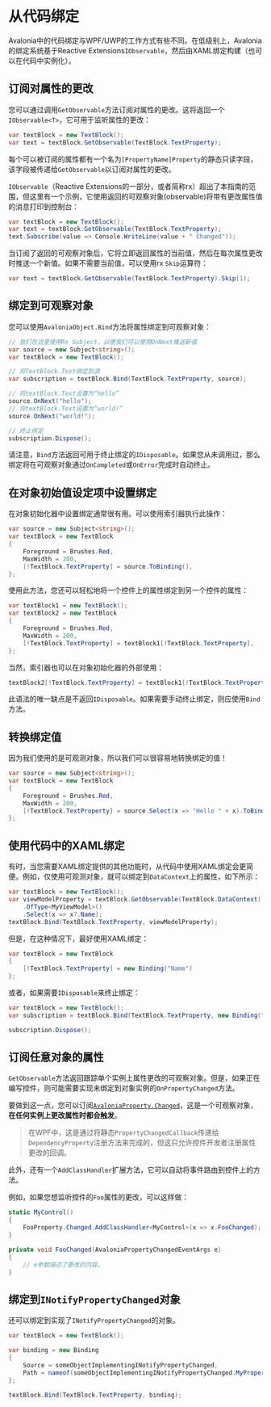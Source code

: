 # 从代码绑定

Avalonia中的代码绑定与WPF/UWP的工作方式有些不同。在低级别上，Avalonia的绑定系统基于Reactive Extensions`IObservable`，然后由XAML绑定构建（也可以在代码中实例化）。

## 订阅对属性的更改 <a id="subscribing-to-changes-to-a-property"></a>

您可以通过调用`GetObservable`方法订阅对属性的更改。这将返回一个`IObservable<T>`，它可用于监听属性的更改：

```csharp
var textBlock = new TextBlock();
var text = textBlock.GetObservable(TextBlock.TextProperty);
```

每个可以被订阅的属性都有一个名为`[PropertyName]Property`的静态只读字段，该字段被传递给`GetObservable`以订阅对属性的更改。

`IObservable`（Reactive Extensions的一部分，或者简称rx）超出了本指南的范围，但这里有一个示例，它使用返回的可观察对象(observable)将带有更改属性值的消息打印到控制台：

```csharp
var textBlock = new TextBlock();
var text = textBlock.GetObservable(TextBlock.TextProperty);
text.Subscribe(value => Console.WriteLine(value + " Changed"));
```

当订阅了返回的可观察对象后，它将立即返回属性的当前值，然后在每次属性更改时推送一个新值。如果不需要当前值，可以使用rx `Skip`运算符：

```csharp
var text = textBlock.GetObservable(TextBlock.TextProperty).Skip(1);
```

## 绑定到可观察对象 <a id="binding-to-an-observable"></a>

您可以使用`AvaloniaObject.Bind`方法将属性绑定到可观察对象：

```csharp
// 我们在这里使用Rx Subject，以便我们可以使用OnNext推送新值
var source = new Subject<string>();
var textBlock = new TextBlock();

// 将TextBlock.Text绑定到源
var subscription = textBlock.Bind(TextBlock.TextProperty, source);

// 将textBlock.Text设置为“hello”
source.OnNext("hello");
// 将textBlock.Text设置为“world!”
source.OnNext("world!");

// 终止绑定
subscription.Dispose();
```

请注意，`Bind`方法返回可用于终止绑定的`IDisposable`。如果您从未调用过，那么绑定将在可观察对象通过`OnCompleted`或`OnError`完成时自动终止。

## 在对象初始值设定项中设置绑定 <a id="setting-a-binding-in-an-object-initializer"></a>

在对象初始化器中设置绑定通常很有用。可以使用索引器执行此操作：

```csharp
var source = new Subject<string>();
var textBlock = new TextBlock
{
    Foreground = Brushes.Red,
    MaxWidth = 200,
    [!TextBlock.TextProperty] = source.ToBinding(),
};
```

使用此方法，您还可以轻松地将一个控件上的属性绑定到另一个控件的属性：

```csharp
var textBlock1 = new TextBlock();
var textBlock2 = new TextBlock
{
    Foreground = Brushes.Red,
    MaxWidth = 200,
    [!TextBlock.TextProperty] = textBlock1[!TextBlock.TextProperty],
};
```

当然，索引器也可以在对象初始化器的外部使用：

```csharp
textBlock2[!TextBlock.TextProperty] = textBlock1[!TextBlock.TextProperty];
```

此语法的唯一缺点是不返回`IDisposable`。如果需要手动终止绑定，则应使用`Bind`方法。

## 转换绑定值 <a id="transforming-binding-values"></a>

因为我们使用的是可观测对象，所以我们可以很容易地转换绑定的值！

```csharp
var source = new Subject<string>();
var textBlock = new TextBlock
{
    Foreground = Brushes.Red,
    MaxWidth = 200,
    [!TextBlock.TextProperty] = source.Select(x => "Hello " + x).ToBinding(),
};
```

## 使用代码中的XAML绑定 <a id="using-xaml-bindings-from-code"></a>

有时，当您需要XAML绑定提供的其他功能时，从代码中使用XAML绑定会更简便。例如，仅使用可观测对象，就可以绑定到`DataContext`上的属性，如下所示：

```csharp
var textBlock = new TextBlock();
var viewModelProperty = textBlock.GetObservable(TextBlock.DataContext)
    .OfType<MyViewModel>()
    .Select(x => x?.Name);
textBlock.Bind(TextBlock.TextProperty, viewModelProperty);
```

但是，在这种情况下，最好使用XAML绑定：

```csharp
var textBlock = new TextBlock
{
    [!TextBlock.TextProperty] = new Binding("Name")
};
```

或者，如果需要`IDisposable`来终止绑定：

```csharp
var textBlock = new TextBlock();
var subscription = textBlock.Bind(TextBlock.TextProperty, new Binding("Name"));

subscription.Dispose();
```

## 订阅任意对象的属性 <a id="subscribing-to-a-property-on-any-object"></a>

`GetObservable`方法返回跟踪单个实例上属性更改的可观察对象。但是，如果正在编写控件，则可能需要实现未绑定到对象实例的`OnPropertyChanged`方法。

要做到这一点，您可以订阅[`AvaloniaProperty.Changed`](http://reference.avaloniaui.net/api/Avalonia/AvaloniaProperty/65237C52)，这是一个可观察对象，**在任何实例上更改属性时都会触发**。

> 在WPF中，这是通过将静态`PropertyChangedCallback`传递给`DependencyProperty`注册方法来完成的，但这只允许控件开发者注册属性更改的回调。

此外，还有一个`AddClassHandler`扩展方法，它可以自动将事件路由到控件上的方法。

例如，如果您想监听控件的`Foo`属性的更改，可以这样做：

```csharp
static MyControl()
{
    FooProperty.Changed.AddClassHandler<MyControl>(x => x.FooChanged);
}

private void FooChanged(AvaloniaPropertyChangedEventArgs e)
{
    // e参数描述了更改的内容。
}
```

## 绑定到`INotifyPropertyChanged`对象

还可以绑定到实现了`INotifyPropertyChanged`的对象。

```csharp 
var textBlock = new TextBlock();

var binding = new Binding 
{ 
    Source = someObjectImplementingINotifyPropertyChanged, 
    Path = nameof(someObjectImplementingINotifyPropertyChanged.MyProperty)
}; 

textBlock.Bind(TextBlock.TextProperty, binding);
```
